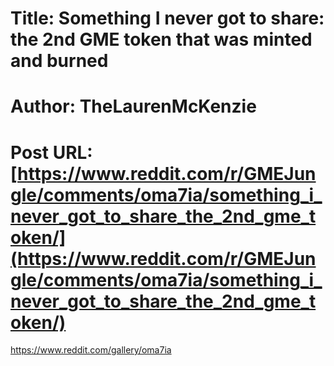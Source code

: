 # Title: Something I never got to share: the 2nd GME token that was minted and burned
# Author: TheLaurenMcKenzie
# Post URL: [https://www.reddit.com/r/GMEJungle/comments/oma7ia/something_i_never_got_to_share_the_2nd_gme_token/](https://www.reddit.com/r/GMEJungle/comments/oma7ia/something_i_never_got_to_share_the_2nd_gme_token/)


https://www.reddit.com/gallery/oma7ia